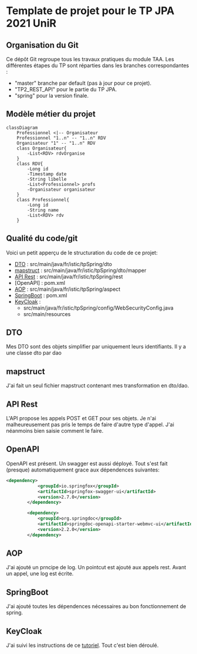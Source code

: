 # Template de projet pour le TP JPA 2021 UniR

## Organisation du Git

Ce dépôt Git regroupe tous les travaux pratiques du module TAA. Les différentes étapes du TP sont réparties dans les branches correspondantes :

- "master" branche par default (pas à jour pour ce projet).
- "TP2_REST_API" pour le partie du TP JPA.
- "spring" pour la version finale.

## Modèle métier du projet
```mermaid
classDiagram
    Professionnel <|-- Organisateur
    Professionnel "1..n" -- "1..n" RDV
    Organisateur "1" -- "1..n" RDV
    class Organisateur{
        -List<RDV> rdvOrganise
    }
    class RDV{
        -Long id
        -Timestamp date
        -String libelle
        -List<Professionnel> profs
        -Organisateur organisateur
    }
    class Professionnel{
        -Long id
        -String name
        -List<RDV> rdv
    }
```

## Qualité du code/git

Voici un petit apperçu de le structuration du code de ce projet:
- [DTO](#dto) : src/main/java/fr/istic/tpSpring/dto
- [mapstruct](#mapstruct) : src/main/java/fr/istic/tpSpring/dto/mapper
- [API Rest](#api-rest) : src/main/java/fr/istic/tpSpring/rest
- [OpenAPI] : pom.xml
- [AOP](#aop) : src/main/java/fr/istic/tpSpring/aspect
- [SpringBoot](#springboot) : pom.xml
- [KeyCloak](#keycloak) :
  - src/main/java/fr/istic/tpSpring/config/WebSecurityConfig.java
  - src/main/resources

## DTO
Mes DTO sont des objets simplifier par uniquement leurs identifiants. Il y a une classe dto par dao 

## mapstruct
J'ai fait un seul fichier mapstruct contenant mes transformation en dto/dao.

## API Rest
L'API propose les appels POST et GET pour ses objets. Je n'ai malheureusement pas pris le temps de faire d'autre type d'appel. J'ai néanmoins bien saisie comment le faire.

## OpenAPI
OpenAPI est présent. Un swagger est aussi déployé. Tout s'est fait (presque) automatiquement grace aux dépendences suivantes:

```xml
<dependency>
			<groupId>io.springfox</groupId>
			<artifactId>springfox-swagger-ui</artifactId>
			<version>2.7.0</version>
		</dependency>

		<dependency>
			<groupId>org.springdoc</groupId>
			<artifactId>springdoc-openapi-starter-webmvc-ui</artifactId>
			<version>2.2.0</version>
		</dependency>
```

## AOP
J'ai ajouté un prncipe de log. Un pointcut est ajouté aux appels rest. Avant un appel, une log est écrite.

## SpringBoot
J'ai ajouté toutes les dépendences nécessaires au bon fonctionnement de spring.

## KeyCloak
J'ai suivi les instructions de ce [tutoriel](https://hackmd.diverse-team.fr/s/ByjU4Olbo). Tout c'est bien déroulé.
